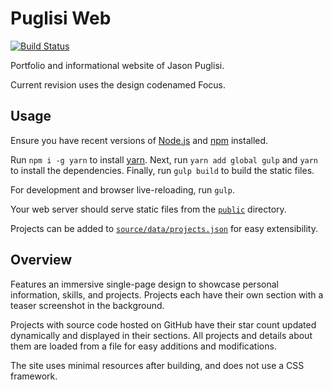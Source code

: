 # Puglisi Web

[![Build Status](https://travis-ci.com/JasonPuglisi/puglisi-web.svg?branch=master)](https://travis-ci.com/JasonPuglisi/puglisi-web)

Portfolio and informational website of Jason Puglisi.

Current revision uses the design codenamed Focus.

## Usage

Ensure you have recent versions of [Node.js](https://nodejs.org/en/) and
[npm](https://www.npmjs.com/) installed. 

Run `npm i -g yarn` to install [yarn](https://yarnpkg.com/en/). Next, run
`yarn add global gulp` and `yarn` to install the dependencies. Finally, run
`gulp build` to build the static files.

For development and browser live-reloading, run `gulp`.

Your web server should serve static files from the [`public`](public)
directory.

Projects can be added to
[`source/data/projects.json`](source/data/projects.json) for easy
extensibility.

## Overview

Features an immersive single-page design to showcase personal information,
skills, and projects. Projects each have their own section with a teaser
screenshot in the background.

Projects with source code hosted on GitHub have their star count updated
dynamically and displayed in their sections. All projects and details about
them are loaded from a file for easy additions and modifications.

The site uses minimal resources after building, and does not use a CSS
framework.
